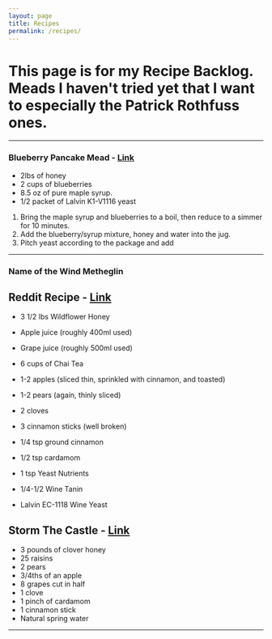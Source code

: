 ```yaml
---
layout: page
title: Recipes
permalink: /recipes/
---
```


# This page is for my Recipe Backlog. Meads I haven't tried yet that I want to especially the Patrick Rothfuss ones.
****
### Blueberry Pancake Mead - [Link](https://acts2815.wordpress.com/2014/02/02/blueberry-pancake-mead/)
 - 2lbs of honey
 - 2 cups of blueberries
 - 8.5 oz of pure maple syrup.
 - 1/2 packet of Lalvin K1-V1116 yeast
  
 1. Bring the maple syrup and blueberries to a boil, then reduce to a simmer for 10 minutes.
 2. Add the blueberry/syrup mixture, honey and water into the jug.
 3. Pitch yeast according to the package and add
****

### Name of the Wind Metheglin

## Reddit Recipe - [Link](https://www.reddit.com/r/KingkillerChronicle/comments/17ecx79/metheglin_recipe_the_name_of_the_wind/?rdt=36697)

 - 3 1/2 lbs Wildflower Honey
 - Apple juice (roughly 400ml used)
 - Grape juice (roughly 500ml used)
 - 6 cups of Chai Tea
 
 - 1-2 apples (sliced thin, sprinkled with cinnamon, and toasted)
 - 1-2 pears (again, thinly sliced)
 - 2 cloves
 - 3 cinnamon sticks (well broken)
 - 1/4 tsp ground cinnamon
 - 1/2 tsp cardamom
		 
 - 1 tsp Yeast Nutrients
 - 1/4-1/2 Wine Tanin
 - Lalvin EC-1118 Wine Yeast

## Storm The Castle - [Link](https://www.stormthecastle.com/mead/the-name-of-the-wind-metheglin.htm)
 - 3 pounds of clover honey
 - 25 raisins
 - 2 pears 
 - 3/4ths of an apple
 - 8 grapes cut in half
 - 1 clove
 - 1 pinch of cardamom
 - 1 cinnamon stick
 - Natural spring water
****

